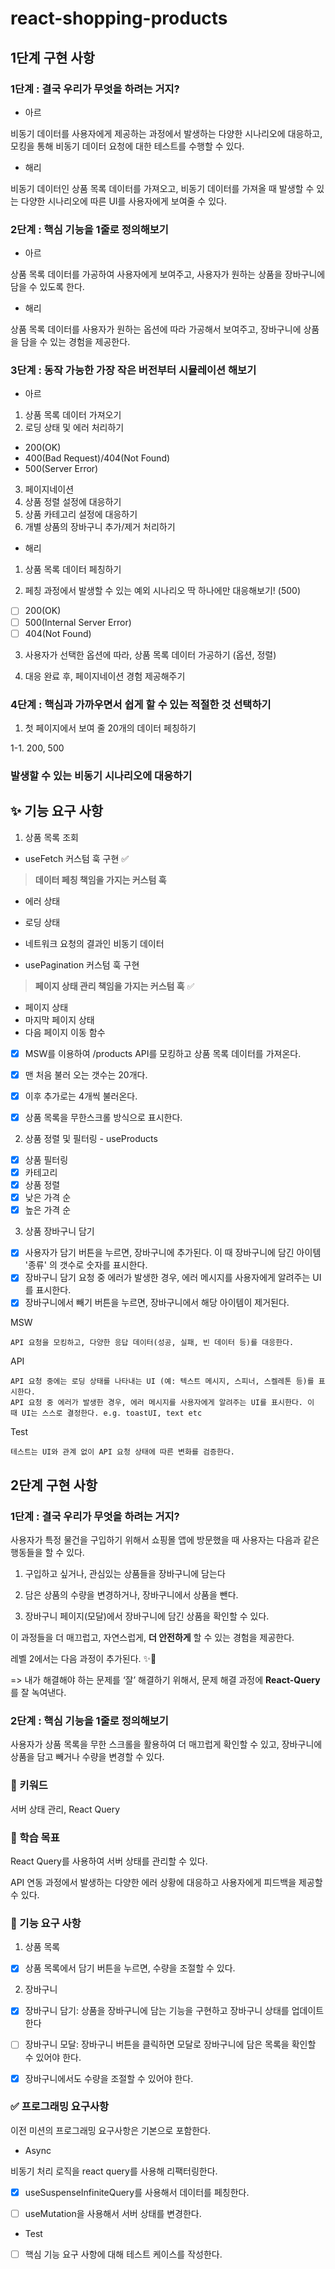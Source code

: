 # react-shopping-products

## 1단계 구현 사항

### 1단계 : 결국 우리가 무엇을 하려는 거지?

- 아르

비동기 데이터를 사용자에게 제공하는 과정에서 발생하는 다양한 시나리오에 대응하고, 모킹을 통해 비동기 데이터 요청에 대한 테스트를 수행할 수 있다.

- 해리

비동기 데이터인 상품 목록 데이터를 가져오고, 비동기 데이터를 가져올 때 발생할 수 있는 다양한 시나리오에 따른 UI를 사용자에게 보여줄 수 있다.

### 2단계 : 핵심 기능을 1줄로 정의해보기

- 아르

상품 목록 데이터를 가공하여 사용자에게 보여주고, 사용자가 원하는 상품을 장바구니에 담을 수 있도록 한다.

- 해리

상품 목록 데이터를 사용자가 원하는 옵션에 따라 가공해서 보여주고, 장바구니에 상품을 담을 수 있는 경험을 제공한다.

### 3단계 : 동작 가능한 가장 작은 버전부터 시뮬레이션 해보기

- 아르

1. 상품 목록 데이터 가져오기
2. 로딩 상태 및 에러 처리하기

- 200(OK)
- 400(Bad Request)/404(Not Found)
- 500(Server Error)

3. 페이지네이션
4. 상품 정렬 설정에 대응하기
5. 상품 카테고리 설정에 대응하기
6. 개별 상품의 장바구니 추가/제거 처리하기

- 해리

1. 상품 목록 데이터 페칭하기

2. 페칭 과정에서 발생할 수 있는 예외 시나리오 딱 하나에만 대응해보기! (500)

- [ ] 200(OK)
- [ ] 500(Internal Server Error)
- [ ] 404(Not Found)

3. 사용자가 선택한 옵션에 따라, 상품 목록 데이터 가공하기 (옵션, 정렬)

4. 대응 완료 후, 페이지네이션 경험 제공해주기

### 4단계 : 핵심과 가까우면서 쉽게 할 수 있는 적절한 것 선택하기

1. 첫 페이지에서 보여 줄 20개의 데이터 페칭하기

1-1. 200, 500

### 발생할 수 있는 비동기 시나리오에 대응하기

## ✨ 기능 요구 사항

1. 상품 목록 조회

- useFetch 커스텀 훅 구현 ✅

> **데이터 페칭 책임을 가지는 커스텀 훅**

- 에러 상태
- 로딩 상태
- 네트워크 요청의 결과인 비동기 데이터

- usePagination 커스텀 훅 구현

> **페이지 상태 관리 책임을 가지는 커스텀 훅** ✅

- 페이지 상태
- 마지막 페이지 상태
- 다음 페이지 이동 함수

- [x] MSW를 이용하여 /products API를 모킹하고 상품 목록 데이터를 가져온다.

- [x] 맨 처음 불러 오는 갯수는 20개다.
- [x] 이후 추가로는 4개씩 불러온다.
- [x] 상품 목록을 무한스크롤 방식으로 표시한다.

2. 상품 정렬 및 필터링 - useProducts

- [x] 상품 필터링
- [x] 카테고리
- [x] 상품 정렬
- [x] 낮은 가격 순
- [x] 높은 가격 순

3. 상품 장바구니 담기

- [x] 사용자가 담기 버튼을 누르면, 장바구니에 추가된다. 이 때 장바구니에 담긴 아이템 '종류' 의 갯수로 숫자를 표시한다.
- [x] 장바구니 담기 요청 중 에러가 발생한 경우, 에러 메시지를 사용자에게 알려주는 UI를 표시한다.
- [x] 장바구니에서 빼기 버튼을 누르면, 장바구니에서 해당 아이템이 제거된다.

MSW

    API 요청을 모킹하고, 다양한 응답 데이터(성공, 실패, 빈 데이터 등)를 대응한다.

API

    API 요청 중에는 로딩 상태를 나타내는 UI (예: 텍스트 메시지, 스피너, 스켈레톤 등)를 표시한다.
    API 요청 중 에러가 발생한 경우, 에러 메시지를 사용자에게 알려주는 UI를 표시한다. 이 때 UI는 스스로 결정한다. e.g. toastUI, text etc

Test

    테스트는 UI와 관계 없이 API 요청 상태에 따른 변화를 검증한다.

## 2단계 구현 사항

### 1단계 : 결국 우리가 무엇을 하려는 거지?

사용자가 특정 물건을 구입하기 위해서 쇼핑몰 앱에 방문했을 때 사용자는 다음과 같은 행동들을 할 수 있다.

1. 구입하고 싶거나, 관심있는 상품들을 장바구니에 담는다

2. 담은 상품의 수량을 변경하거나, 장바구니에서 상품을 뺀다.

3. 장바구니 페이지(모달)에서 장바구니에 담긴 상품을 확인할 수 있다.

이 과정들을 더 매끄럽고, 자연스럽게, **더 안전하게** 할 수 있는 경험을 제공한다.

레벨 2에서는 다음 과정이 추가된다. ✨🧚

=> 내가 해결해야 하는 문제를 ‘잘’ 해결하기 위해서, 문제 해결 과정에 **React-Query**를 잘 녹여낸다.

### 2단계 : 핵심 기능을 1줄로 정의해보기

사용자가 상품 목록을 무한 스크롤을 활용하여 더 매끄럽게 확인할 수 있고, 장바구니에 상품을 담고 빼거나 수량을 변경할 수 있다.

### 🔑 키워드

서버 상태 관리, React Query

### 📍 학습 목표

React Query를 사용하여 서버 상태를 관리할 수 있다.

API 연동 과정에서 발생하는 다양한 에러 상황에 대응하고 사용자에게 피드백을 제공할 수 있다.

### 🎯 기능 요구 사항

1. 상품 목록

- [x] 상품 목록에서 담기 버튼을 누르면, 수량을 조절할 수 있다.

2. 장바구니

- [x] 장바구니 담기: 상품을 장바구니에 담는 기능을 구현하고 장바구니 상태를 업데이트한다

- [ ] 장바구니 모달: 장바구니 버튼을 클릭하면 모달로 장바구니에 담은 목록을 확인할 수 있어야 한다.

- [x] 장바구니에서도 수량을 조절할 수 있어야 한다.

### ✅ 프로그래밍 요구사항

이전 미션의 프로그래밍 요구사항은 기본으로 포함한다.

- Async

비동기 처리 로직을 react query를 사용해 리팩터링한다.

- [x] useSuspenseInfiniteQuery를 사용해서 데이터를 페칭한다.

- [ ] useMutation을 사용해서 서버 상태를 변경한다.

- Test

- [ ] 핵심 기능 요구 사항에 대해 테스트 케이스를 작성한다.
